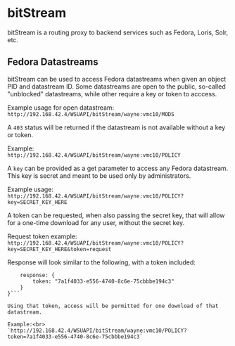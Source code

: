 # bitStream

bitStream is a routing proxy to backend services such as Fedora, Loris, Solr, etc.

## Fedora Datastreams
bitStream can be used to access Fedora datastreams when given an object PID and datastream ID.  Some datastreams are open to the public, so-called "unblocked" datastreams, while other require a key or token to acccess.

Example usage for open datastream:<br>
`http://192.168.42.4/WSUAPI/bitStream/wayne:vmc10/MODS`

A `403` status will be returned if the datastream is not available without a key or token.

Example:<br>
`http://192.168.42.4/WSUAPI/bitStream/wayne:vmc10/POLICY`

A `key` can be provided as a get parameter to access any Fedora datastream.  This key is secret and meant to be used only by administrators.

Example usage:<br>
`http://192.168.42.4/WSUAPI/bitStream/wayne:vmc10/POLICY?key=SECRET_KEY_HERE`

A token can be requested, when also passing the secret key, that will allow for a one-time download for any user, without the secret key.

Request token example:<br>
`http://192.168.42.4/WSUAPI/bitStream/wayne:vmc10/POLICY?key=SECRET_KEY_HERE&token=request`

Response will look similar to the following, with a token included:<br>
```{
    response: {
        token: "7a1f4033-e556-4740-8c6e-75cbbbe194c3"
    }
}```

Using that token, access will be permitted for one download of that datastream.

Example:<br>
`http://192.168.42.4/WSUAPI/bitStream/wayne:vmc10/POLICY?token=7a1f4033-e556-4740-8c6e-75cbbbe194c3`


